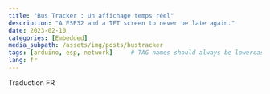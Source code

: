 ```yaml
---
title: "Bus Tracker : Un affichage temps réel"
description: "A ESP32 and a TFT screen to never be late again."
date: 2023-02-10
categories: [Embedded]
media_subpath: /assets/img/posts/bustracker
tags: [arduino, esp, network]     # TAG names should always be lowercase
lang: fr
---
```


Traduction FR